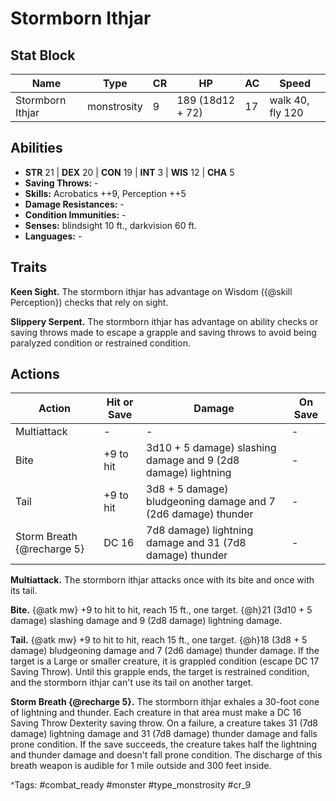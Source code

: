 # Stormborn Ithjar

## Stat Block

| Name | Type | CR | HP | AC | Speed |
|------|------|----|----|----|-------|
| Stormborn Ithjar | monstrosity | 9 | 189 (18d12 + 72) | 17 | walk 40, fly 120 |

## Abilities

- **STR** 21 | **DEX** 20 | **CON** 19 | **INT** 3 | **WIS** 12 | **CHA** 5
- **Saving Throws:** -  
- **Skills:** Acrobatics ++9, Perception ++5  
- **Damage Resistances:** -  
- **Condition Immunities:** -  
- **Senses:** blindsight 10 ft., darkvision 60 ft.  
- **Languages:** -

## Traits

**Keen Sight.** The stormborn ithjar has advantage on Wisdom ({@skill Perception}) checks that rely on sight.

**Slippery Serpent.** The stormborn ithjar has advantage on ability checks or saving throws made to escape a grapple and saving throws to avoid being paralyzed condition or restrained condition.


## Actions

| Action | Hit or Save | Damage | On Save |
|--------|--------------|--------|----------|
| Multiattack | - | - | - |
| Bite | +9 to hit | 3d10 + 5 damage) slashing damage and 9 (2d8 damage) lightning | - |
| Tail | +9 to hit | 3d8 + 5 damage) bludgeoning damage and 7 (2d6 damage) thunder | - |
| Storm Breath {@recharge 5} | DC 16 | 7d8 damage) lightning damage and 31 (7d8 damage) thunder | - |

**Multiattack.** The stormborn ithjar attacks once with its bite and once with its tail.

**Bite.** {@atk mw} +9 to hit to hit, reach 15 ft., one target. {@h}21 (3d10 + 5 damage) slashing damage and 9 (2d8 damage) lightning damage.

**Tail.** {@atk mw} +9 to hit to hit, reach 15 ft., one target. {@h}18 (3d8 + 5 damage) bludgeoning damage and 7 (2d6 damage) thunder damage. If the target is a Large or smaller creature, it is grappled condition (escape DC 17 Saving Throw). Until this grapple ends, the target is restrained condition, and the stormborn ithjar can't use its tail on another target.

**Storm Breath {@recharge 5}.** The stormborn ithjar exhales a 30-foot cone of lightning and thunder. Each creature in that area must make a DC 16 Saving Throw Dexterity saving throw. On a failure, a creature takes 31 (7d8 damage) lightning damage and 31 (7d8 damage) thunder damage and falls prone condition. If the save succeeds, the creature takes half the lightning and thunder damage and doesn't fall prone condition. The discharge of this breath weapon is audible for 1 mile outside and 300 feet inside.


^Tags: #combat_ready #monster #type_monstrosity #cr_9